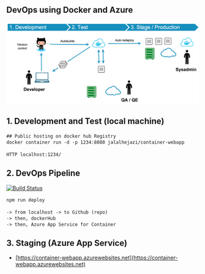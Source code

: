 ## DevOps using Docker and Azure

<img   src="https://raw.githubusercontent.com/Jalalhejazi/container-webapp/master/public/ci-cd-workflow.png" alt="ci cd"/></img>


## 1. Development and Test (local machine)

```
## Public hosting on docker hub Registry 
docker container run -d -p 1234:8080 jalalhejazi/container-webapp

HTTP localhost:1234/
```


## 2. DevOps Pipeline 

[![Build Status](https://dev.azure.com/superusers-kursus/container-webapp/_apis/build/status/Jalalhejazi.container-webapp?branchName=master)](https://dev.azure.com/superusers-kursus/container-webapp/_build/latest?definitionId=117&branchName=master)

```
npm run deploy

-> from localhost -> to Github (repo)
-> then, dockerHub  
-> then, Azure App Service for Container

```

## 3. Staging (Azure App Service)

- [https://container-webapp.azurewebsites.net](https://container-webapp.azurewebsites.net)
